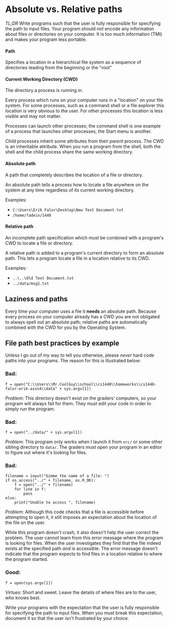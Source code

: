 # Absolute vs. Relative paths

*TL;DR* Write programs such that the user is fully responsible for specifying
the path to input files.  Your program should *not* encode any information
about files or directories on your computer.  It is too much information (TMI)
and makes your program less portable.


#### Path

Specifies a location in a hierarchical file system as a sequence of directories
leading from the beginning or the "root"


#### Current Working Directory (CWD)

The directory a process is running in.

Every process which runs on your computer runs in a "location" on your file
system.  For some processes, such as a command shell or a file explorer this
location is very obvious to the user.  For other processes this location is
less visible and may not matter.

Processes can launch other processes; the command shell is one example of a
process that launches other processes, the Start menu is another.

*Child* processes inherit some attributes from their *parent* process.  The CWD
is an inheritable attribute.  When you run a program from the shell, both the
shell and the child process share the same working directory.


#### Absolute path

A path that completely describes the location of a file or directory.

An absolute path tells a process how to locate a file anywhere on the system at
any time regardless of its current working directory.


Examples:

*   `C:\Users\Erik Falor\Desktop\New Text Document.txt`
*   `/home/fadein/1440`


#### Relative path

An incomplete path specification which must be combined with a program's CWD to
locate a file or directory.

A relative path is added to a program's current directory to form an absolute
path.  This lets a program locate a file in a location relative to its CWD.

Examples:

*   `..\..\Old Text Document.txt`
*   `../data/msg1.txt`


## Laziness and paths

Every time your computer uses a file it **needs** an absolute path.  Because
every process on your computer already has a CWD you are not obligated to
always spell out an absolute path; relative paths are automatically combined
with the CWD for you by the Operating System.


## File path best practices by example

Unless I go out of my way to tell you otherwise, please *never* hard code paths
into your programs.  The reason for this is illustrated below:


### Bad:

    f = open("C:\\Users\\Mr.CoolGuy\\school\\cs1440\\homeworks\\cs1440-falor-erik-assn4\\data" + sys.argv[1])

*Problem*: This directory doesn't exist on the graders' computers, so your
program will always fail for them.  They must edit your code in order to simply
run the program.


### Bad:

    f = open("../data/" + sys.argv[1])

*Problem*: This program only works when I launch it from `src/` or some other
sibling directory to `data/`.  The graders must open your program in an editor
to figure out where it's looking for files.


### Bad:

    filename = input("Gimme the name of a file: ")
    if os.access("../" + filename, os.R_OK):
        f = open("../" + filename)
        for line in f:
            pass
    else:
        print("Unable to access ", filename)

*Problem*: Although this code checks that a file is accessible before
attempting to open it, it still imposes an expectation about the location of
the file on the user.

While this program doesn't crash, it also doesn't help the user correct the
problem.  The user cannot learn from this error message where the program is
looking for files.  When the user investigates they find that the file indeed
exists at the specified path *and* is accessible.  The error message doesn't
indicate that the program expects to find files in a location relative to
where the program started.


### Good:

    f = open(sys.argv[1])

*Virtues*: Short and sweet.  Leave the details of where files are to the user,
who knows best.

Write your programs with the expectation that the user is fully responsible for
specifying the path to input files.  When you must break this expectation,
document it so that the user isn't frustrated by your choice.
